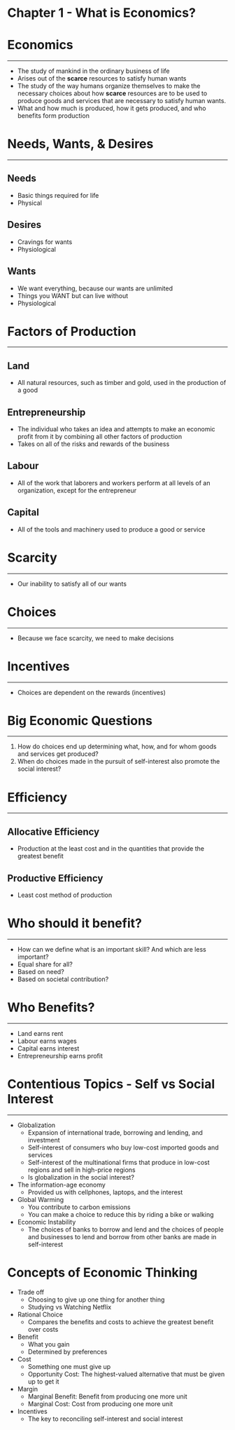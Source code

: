 # Chapter 1 - What is Economics?

# Economics

---

- The study of mankind in the ordinary business of life
- Arises out of the **scarce** resources to satisfy human wants
- The study of the way humans organize themselves to make the necessary choices about how **scarce** resources are to be used to produce goods and services that are necessary to satisfy human wants.
- What and how much is produced, how it gets produced, and who benefits form production

# Needs, Wants, & Desires

---

## Needs

- Basic things required for life
- Physical

## Desires

- Cravings for wants
- Physiological

## Wants

- We want everything, because our wants are unlimited
- Things you WANT but can live without
- Physiological

# Factors of Production

---

## Land

- All natural resources, such as timber and gold, used in the production of a good

## Entrepreneurship

- The individual who takes an idea and attempts to make an economic profit from it by combining all other factors of production
- Takes on all of the risks and rewards of the business

## Labour

- All of the work that laborers and workers perform at all levels of an organization, except for the entrepreneur

## Capital

- All of the tools and machinery used to produce a good or service

# Scarcity

---

- Our inability to satisfy all of our wants

# Choices

---

- Because we face scarcity, we need to make decisions

# Incentives

---

- Choices are dependent on the rewards (incentives)

# Big Economic Questions

---

1. How do choices end up determining what, how, and for whom goods and services get produced?
2. When do choices made in the pursuit of self-interest also promote the social interest?

# Efficiency

---

## Allocative Efficiency

- Production at the least cost and in the quantities that provide the greatest benefit

## Productive Efficiency

- Least cost method of production

# Who should it benefit?

---

- How can we define what is an important skill? And which are less important?
- Equal share for all?
- Based on need?
- Based on societal contribution?

# Who Benefits?

---

- Land earns rent
- Labour earns wages
- Capital earns interest
- Entrepreneurship earns profit

# Contentious Topics - Self vs Social Interest

---

- Globalization
    - Expansion of international trade, borrowing and lending, and investment
    - Self-interest of consumers who buy low-cost imported goods and services
    - Self-interest of the multinational firms that produce in low-cost regions and sell in high-price regions
    - Is globalization in the social interest?
- The information-age economy
    - Provided us with cellphones, laptops, and the interest
- Global Warming
    - You contribute to carbon emissions
    - You can make a choice to reduce this by riding a bike or walking
- Economic Instability
    - The choices of banks to borrow and lend and the choices of people and businesses to lend and borrow from other banks are made in self-interest

# Concepts of Economic Thinking

- Trade off
    - Choosing to give up one thing for another thing
    - Studying vs Watching Netflix
- Rational Choice
    - Compares the benefits and costs to achieve the greatest benefit over costs
- Benefit
    - What you gain
    - Determined by preferences
- Cost
    - Something one must give up
    - Opportunity Cost: The highest-valued alternative that must be given up to get it
- Margin
    - Marginal Benefit: Benefit from producing one more unit
    - Marginal Cost: Cost from producing one more unit
- Incentives
    - The key to reconciling self-interest and social interest